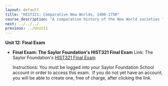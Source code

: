 ```yaml
---
layout: default
title: "HIST321: Comparative New Worlds, 1400-1750"
course_description: "A comparative history of the New World societies from 1400 to 1750, focusing on the interactions between indigenous American groups, Africans, and European colonizers."
next: ../../../
previous: ../Unit11
---
```

**Unit 12: Final Exam** <span id="12"></span> 
-   **Final Exam: The Saylor Foundation's HIST321 Final Exam**
    Link: The Saylor Foundation's [HIST321 Final
    Exam](http://school.saylor.org/mod/quiz/view.php?id=308)  
      
     Instructions: You must be logged into your Saylor Foundation School
    account in order to access this <span class="il">exam</span>.  If
    you do not yet have an account, you will be able to create one, free
    of charge, after clicking the link.


